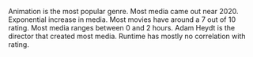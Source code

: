 Animation is the most popular genre.
Most media came out near 2020.
Exponential increase in media.
Most movies have around a 7 out of 10 rating.
Most media ranges between 0 and 2 hours.
Adam Heydt is the director that created most media.
Runtime has mostly no correlation with rating.
